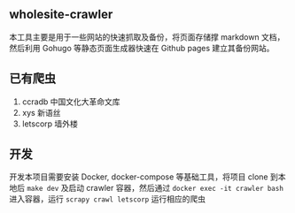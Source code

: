 ## wholesite-crawler

本工具主要是用于一些网站的快速抓取及备份，将页面存储撑 markdown 文档，然后利用 Gohugo 等静态页面生成器快速在 Github pages 建立其备份网站。

## 已有爬虫

1. ccradb 中国文化大革命文库
2. xys 新语丝
3. letscorp 墙外楼

## 开发

开发本项目需要安装 Docker, docker-compose 等基础工具，将项目 clone 到本地后 `make dev` 及启动 crawler 容器，然后通过 `docker exec -it crawler bash` 进入容器，运行 `scrapy crawl letscorp` 运行相应的爬虫



